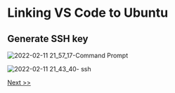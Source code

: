 # Linking VS Code to Ubuntu
## Generate SSH key
![2022-02-11 21_57_17-Command Prompt](https://user-images.githubusercontent.com/55657279/153697331-c0ffb5ec-cbba-486a-b9f1-fcc5effdbe97.png)

![2022-02-11 21_43_40- ssh](https://user-images.githubusercontent.com/55657279/153613040-bbae8c9f-0d01-407c-98fc-12f4248f960b.png)

[Next >>](1.md)
